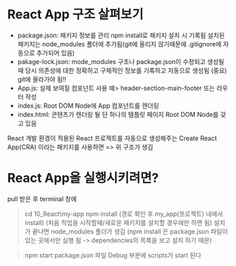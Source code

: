 # React App 구조 살펴보기
- package.json:
  패키지 정보를 관리
  npm install로 패키지 설치 시 기록됨
  설치된 패키지는 node_modules 폴더에 추가됨(git에 올리지 않기때문에 .gitignore에 자동으로 추가되어 있음)
- pakage-lock.json:
  mode_modules 구조나 package.json이 수정되고 생성될 때 당시 의존성에 대한 정확하고 구체적인 정보를 기록하고 자동으로 생성됨
  (중요) git에 올라가야 됨!!
- App.js:
  실제 보여질 컴포넌트
  사용 예> header-section-main-footer 또는 라우터 작성
- index.js:
  Root DOM Node에 App 컴포넌트를 렌더링
- index.html:
  콘텐츠가 렌더링 될 단 하나의 템플릿 페이지
  Root DOM Node를 갖고 있음

React 개발 환경이 적용된 React 프로젝트를 자동으로 생성해주는 Create React App(CRA) 이라는 패키지를 사용하면
=> 위 구조가 생김

# React App을 실행시키려면?
  pull 받은 후 
  terminal 창에
  > cd 10_React\my-app
  > npm install (경로 확인 후 my_app(프로젝트) 내에서 install)
  (처음 작업을 시작할때/새로운 패키지를 설치할 경우에만 하면 됨)
  설치가 끝나면 node_modules 폴더가 생김
  (npm install 은 package.json 파일이 있는 곳에서만 실행 됨 -> dependencies의 목록을 보고 설치 하기 때문)

  > npm start
  package.json 파일 Debug 부분에 scripts가 start 된다